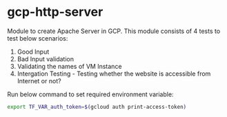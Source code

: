 # gcp-http-server
Module to create Apache Server in GCP.
This module consists of 4 tests to test below scenarios:
1. Good Input
2. Bad Input validation
3. Validating the names of VM Instance
4. Intergation Testing - Testing whether the website is accessible from Internet or not?

Run below command to set required environment variable:
```bash
export TF_VAR_auth_token=$(gcloud auth print-access-token)
```
